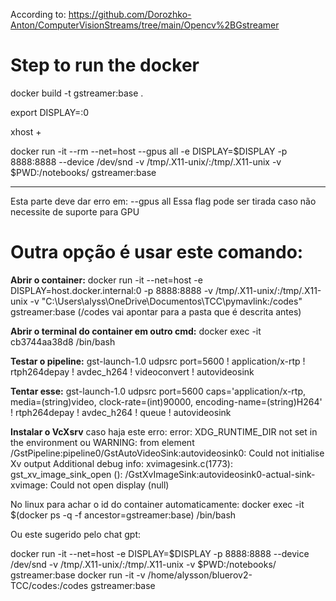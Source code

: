 According to: https://github.com/Dorozhko-Anton/ComputerVisionStreams/tree/main/Opencv%2BGstreamer

# Step to run the docker
docker build -t gstreamer:base .

export DISPLAY=:0

xhost +

docker run -it --rm --net=host --gpus all -e DISPLAY=$DISPLAY -p 8888:8888 --device /dev/snd -v /tmp/.X11-unix/:/tmp/.X11-unix -v $PWD:/notebooks/ gstreamer:base
_________________
Esta parte deve dar erro em: --gpus all
Essa flag pode ser tirada caso não necessite de suporte para GPU

# Outra opção é usar este comando:

**Abrir o container:** docker run -it --net=host -e DISPLAY=host.docker.internal:0 -p 8888:8888 -v /tmp/.X11-unix/:/tmp/.X11-unix -v "C:\Users\alyss\OneDrive\Documentos\TCC\pymavlink:/codes" gstreamer:base
(/codes vai apontar para a pasta que é descrita antes)

**Abrir o terminal do container em outro cmd:** docker exec -it cb3744aa38d8 /bin/bash

**Testar o pipeline:** gst-launch-1.0 udpsrc port=5600 ! application/x-rtp ! rtph264depay ! avdec_h264 ! videoconvert ! autovideosink

**Tentar esse:** gst-launch-1.0 udpsrc port=5600 caps='application/x-rtp, media=(string)video, clock-rate=(int)90000, encoding-name=(string)H264' ! rtph264depay ! avdec_h264 ! queue ! autovideosink

**Instalar o VcXsrv** caso haja este erro: error: XDG_RUNTIME_DIR not set in the environment ou WARNING: from element /GstPipeline:pipeline0/GstAutoVideoSink:autovideosink0: Could not initialise Xv output
Additional debug info:
xvimagesink.c(1773): gst_xv_image_sink_open (): /GstXvImageSink:autovideosink0-actual-sink-xvimage:
Could not open display (null)

No linux para achar o id do container automaticamente: docker exec -it $(docker ps -q -f ancestor=gstreamer:base) /bin/bash

Ou este sugerido pelo chat gpt:

docker run -it --net=host -e DISPLAY=$DISPLAY -p 8888:8888 --device /dev/snd -v /tmp/.X11-unix/:/tmp/.X11-unix -v $PWD:/notebooks/ gstreamer:base
docker run -it -v /home/alysson/bluerov2-TCC/codes:/codes gstreamer:base

